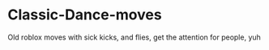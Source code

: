 # Classic-Dance-moves
Old roblox moves with sick kicks, and flies, get the attention for people, yuh

